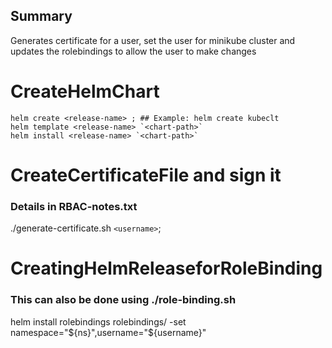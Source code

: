 ## Summary 
Generates certificate for a user, set the user for minikube cluster and updates the rolebindings to allow the user to make changes

# CreateHelmChart
```
helm create <release-name> ; ## Example: helm create kubeclt
helm template <release-name> `<chart-path>`
helm install <release-name> `<chart-path>`
```
# CreateCertificateFile and sign it
### Details in RBAC-notes.txt
./generate-certificate.sh `<username>`; 

# CreatingHelmReleaseforRoleBinding
### This can also be done using ./role-binding.sh <username>
helm install rolebindings rolebindings/ -set namespace="${ns}",username="${username}"
